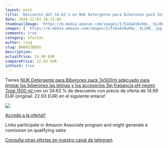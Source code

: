 ```yaml
---
layout: post
title: 'Descuento del 34.63 % en NUK Detergente para Biberones pack 3x500'
date: 2020-12-03 18:11:04
thumbnailImage: 'https://m.media-amazon.com/images/I/51Oa41BvKbL._SL200_.jpg'
images: [ 'https://m.media-amazon.com/images/I/51Oa41BvKbL._SL200_.jpg' ]
comments: true
category: ofertas
author: ring
slug: B088SJB98S
description:
actualPrice: 14.99 EUR
comparePrice: 22.93 EUR
inStock: true
---
```


Tienes [NUK Detergente para Biberones pack 3x500ml  adecuado para limpiar los biberones  las tetinas y los accesorios  Sin fragancia  pH neutro  Total 1500 ml ](https://www.amazon.es/dp/B088SJB98S/?tag=tolees-21) con un 34.63 % de descuento con precio de oferta de 14.99 EUR (original: 22.93 EUR) en el siguiente enlace!

[![](https://m.media-amazon.com/images/I/51Oa41BvKbL._SL200_.jpg)](https://www.amazon.es/dp/B088SJB98S/?tag=tolees-21)

[Accede a la oferta!!](https://www.amazon.es/dp/B088SJB98S/?tag=tolees-21)

Links participate in Amazon Associate program and might generate a comission on qualifying sales

[Consulta otras ofertas en nuestro canal de telegram](https://t.me/s/ofertas25)
